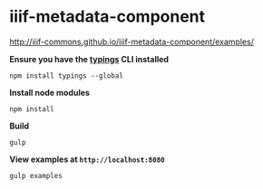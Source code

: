 # iiif-metadata-component

http://iiif-commons.github.io/iiif-metadata-component/examples/

**Ensure you have the [typings](https://github.com/typings/typings) CLI installed**

    npm install typings --global

**Install node modules**

    npm install

**Build**
    
    gulp
    
**View examples at `http://localhost:8080`**

    gulp examples
